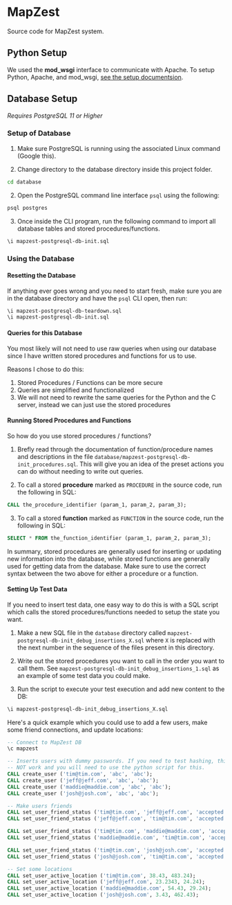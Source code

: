 # MapZest
Source code for MapZest system.

## Python Setup
We used the **mod_wsgi** interface to communicate with Apache. To setup Python,
Apache, and mod_wsgi, [see the setup documentsion](https://modwsgi.readthedocs.io/en/develop/user-guides/quick-installation-guide.html).

## Database Setup
_Requires PostgreSQL 11 or Higher_

### Setup of Database

1. Make sure PostgreSQL is running using the associated Linux command
(Google this).

2. Change directory to the database directory inside this project folder.
```bash
cd database
```

2. Open the PostgreSQL command line interface `psql` using the following:
```bash
psql postgres
```

3. Once inside the CLI program, run the following command to import all database
tables and stored procedures/functions.
```bash
\i mapzest-postgresql-db-init.sql
```

### Using the Database

#### Resetting the Database
If anything ever goes wrong and you need to start fresh, make sure you are in the
database directory and have the `psql` CLI open, then run:
```bash
\i mapzest-postgresql-db-teardown.sql
\i mapzest-postgresql-db-init.sql
```

#### Queries for this Database
You most likely will not need to use raw queries when using our database since
I have written stored procedures and functions for us to use.

Reasons I chose to do this:
1. Stored Procedures / Functions can be more secure
2. Queries are simplified and functionalized
3. We will not need to rewrite the same queries for the Python and the C server,
instead we can just use the stored procedures

#### Running Stored Procedures and Functions
So how do you use stored procedures / functions?

1. Brefly read through the documentation of function/procedure names and
descriptions in the file `database/mapzest-postgresql-db-init_procedures.sql`.
This will give you an idea of the preset actions you can do without needing to
write out queries.

2. To call a stored **procedure** marked as `PROCEDURE` in the source code, run the
following in SQL:
```sql
CALL the_procedure_identifier (param_1, param_2, param_3);
```

3. To call a stored **function** marked as `FUNCTION` in the source code, run the
following in SQL:
```sql
SELECT * FROM the_function_identifier (param_1, param_2, param_3);
```

In summary, stored procedures are generally used for inserting or updating new
information into the database, while stored functions are generally used for
getting data from the database. Make sure to use the correct syntax between the
two above for either a procedure or a function.

#### Setting Up Test Data
If you need to insert test data, one easy way to do this is with a SQL script
which calls the stored procedures/functions needed to setup the state you want.

1. Make a new SQL file in the `database` directory called `mapzest-postgresql-db-init_debug_insertions_X.sql` where `X` is replaced with the
next number in the sequence of the files present in this directory.

2. Write out the stored procedures you want to call in the order you want to call
them. See `mapzest-postgresql-db-init_debug_insertions_1.sql` as an example of
some test data you could make.

3. Run the script to execute your test execution and add new content to the DB:
```bash
\i mapzest-postgresql-db-init_debug_insertions_X.sql
```

Here's a quick example which you could use to add a few users, make some friend
connections, and update locations:
```sql
-- Connect to MapZest DB
\c mapzest

-- Inserts users with dummy passwords. If you need to test hashing, this will
-- NOT work and you will need to use the python script for this.
CALL create_user ('tim@tim.com', 'abc', 'abc');
CALL create_user ('jeff@jeff.com', 'abc', 'abc');
CALL create_user ('maddie@maddie.com', 'abc', 'abc');
CALL create_user ('josh@josh.com', 'abc', 'abc');

-- Make users friends
CALL set_user_friend_status ('tim@tim.com', 'jeff@jeff.com', 'accepted');
CALL set_user_friend_status ('jeff@jeff.com', 'tim@tim.com', 'accepted');

CALL set_user_friend_status ('tim@tim.com', 'maddie@maddie.com', 'accepted');
CALL set_user_friend_status ('maddie@maddie.com', 'tim@tim.com', 'accepted');

CALL set_user_friend_status ('tim@tim.com', 'josh@josh.com', 'accepted');
CALL set_user_friend_status ('josh@josh.com', 'tim@tim.com', 'accepted');

-- Set some locations
CALL set_user_active_location ('tim@tim.com', 38.43, 483.24);
CALL set_user_active_location ('jeff@jeff.com', 23.2343, 24.24);
CALL set_user_active_location ('maddie@maddie.com', 54.43, 29.24);
CALL set_user_active_location ('josh@josh.com', 3.43, 462.43);
```


